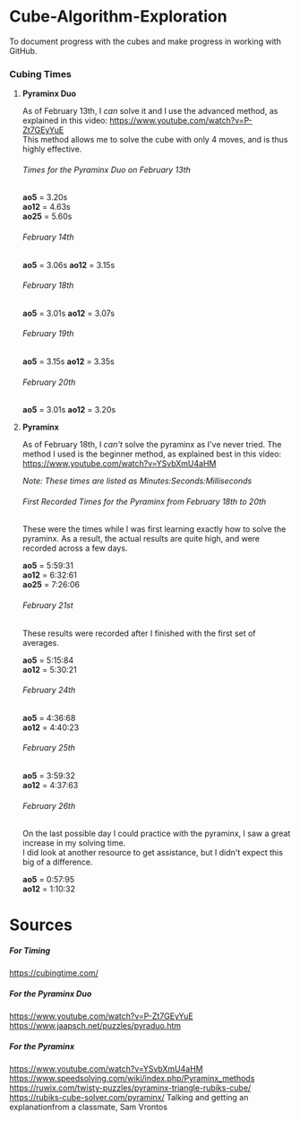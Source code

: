 # Cube-Algorithm-Exploration
To document progress with the cubes and make progress in working with GitHub.   


### **Cubing Times**

1. **Pyraminx Duo**
     
   As of February 13th, I *can* solve it and I use the advanced method, as explained in this video: https://www.youtube.com/watch?v=P-Zt7GEyYuE  
   This method allows me to solve the cube with only 4 moves, and is thus highly effective. 
   
   ###### Times for the Pyraminx Duo on February 13th
   
   **ao5** = 3.20s  
   **ao12** = 4.63s  
   **ao25** = 5.60s  
   
   ###### February 14th
   
   **ao5** = 3.06s
   **ao12** = 3.15s
   
   ###### February 18th
   
   **ao5** = 3.01s
   **ao12** = 3.07s

   ###### February 19th
   
   **ao5** = 3.15s
   **ao12** = 3.35s
   
   ###### February 20th
   
   **ao5** = 3.01s
   **ao12** = 3.20s  
         
2. **Pyraminx**

   As of February 18th, I *can't* solve the pyraminx as I've never tried.
   The method I used is the beginner method, as explained best in this video: https://www.youtube.com/watch?v=YSvbXmU4aHM
   
   *Note: These times are listed as Minutes:Seconds:Milliseconds*
   
   ###### First Recorded Times for the Pyraminx from February 18th to 20th
   
   These were the times while I was first learning exactly how to solve the pyraminx. 
   As a result, the actual results are quite high, and were recorded across a few days.  
   
   **ao5** = 5:59:31    
   **ao12** = 6:32:61     
   **ao25** = 7:26:06    

   ###### February 21st  
   
   These results were recorded after I finished with the first set of averages.  
   
   **ao5** = 5:15:84   
   **ao12** = 5:30:21    

   ###### February 24th   
   
   **ao5** = 4:36:68    
   **ao12** = 4:40:23   
   
   ###### February 25th  
    
   **ao5** = 3:59:32   
   **ao12** = 4:37:63  
   
   ###### February 26th   
   
   On the last possible day I could practice with the pyraminx, I saw a great increase in my solving time.   
   I did look at another resource to get assistance, but I didn't expect this big of a difference.    
   
   **ao5** = 0:57:95  
   **ao12** = 1:10:32  

  
  
# Sources 

##### For Timing
https://cubingtime.com/

##### For the Pyraminx Duo
https://www.youtube.com/watch?v=P-Zt7GEyYuE
https://www.jaapsch.net/puzzles/pyraduo.htm

##### For the Pyraminx
https://www.youtube.com/watch?v=YSvbXmU4aHM
https://www.speedsolving.com/wiki/index.php/Pyraminx_methods
https://ruwix.com/twisty-puzzles/pyraminx-triangle-rubiks-cube/
https://rubiks-cube-solver.com/pyraminx/
Talking and getting an explanationfrom a classmate, Sam Vrontos
